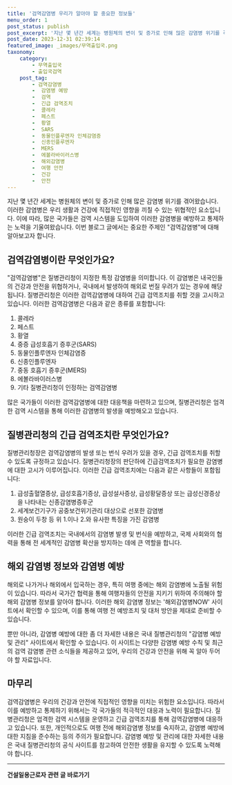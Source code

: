 ```yaml
---
title: '검역감염병 우리가 알아야 할 중요한 정보들'
menu_order: 1
post_status: publish
post_excerpt: '지난 몇 년간 세계는 병원체의 변이 및 증가로 인해 많은 감염병 위기를 겪어왔습니다. 이러한 감염병은 우리 생활과 건강에 직접적인 영향을 끼칠 수 있는 위협적인 요소입니다. 이에 따라, 많은 국가들은 검역 시스템을 도입하여 이러한 감염병을 예방하고 통제하는 노력을 기울여왔습니다. 이번 블로그 글에서는 중요한 주제인  검역감염병 에 대해 알아보고자 합니다.'
post_date: 2023-12-31 02:39:14
featured_image: _images/무역출입국.png
taxonomy:
    category:
        - 무역출입국
        - 출입국검역
    post_tag:
        - 검역감염병
        -  감염병 예방
        -  검역
        -  긴급 검역조치
        -  콜레라
        -  페스트
        -  황열
        -  SARS
        -  동물인플루엔자 인체감염증
        -  신종인플루엔자
        -  MERS
        -  에볼라바이러스병
        -  해외감염병
        -  여행 안전
        -  건강
        -  안전
---
```



지난 몇 년간 세계는 병원체의 변이 및 증가로 인해 많은 감염병 위기를 겪어왔습니다. 이러한 감염병은 우리 생활과 건강에 직접적인 영향을 끼칠 수 있는 위협적인 요소입니다. 이에 따라, 많은 국가들은 검역 시스템을 도입하여 이러한 감염병을 예방하고 통제하는 노력을 기울여왔습니다. 이번 블로그 글에서는 중요한 주제인 "검역감염병"에 대해 알아보고자 합니다.                

## 검역감염병이란 무엇인가요?

"검역감염병"은 질병관리청이 지정한 특정 감염병을 의미합니다. 이 감염병은 내국인들의 건강과 안전을 위협하거나, 국내에서 발생하여 해외로 번질 우려가 있는 경우에 해당됩니다. 질병관리청은 이러한 검역감염병에 대하여 긴급 검역조치를 취할 것을 고시하고 있습니다. 이러한 검역감염병은 다음과 같은 종류를 포함합니다:

1. 콜레라
2. 페스트
3. 황열
4. 중증 급성호흡기 증후군(SARS)
5. 동물인플루엔자 인체감염증
6. 신종인플루엔자
7. 중동 호흡기 증후군(MERS)
8. 에볼라바이러스병
9. 기타 질병관리청이 인정하는 검역감염병

많은 국가들이 이러한 검역감염병에 대한 대응책을 마련하고 있으며, 질병관리청은 엄격한 검역 시스템을 통해 이러한 감염병의 발생을 예방해오고 있습니다.

## 질병관리청의 긴급 검역조치란 무엇인가요?

질병관리청장은 검역감염병의 발생 또는 번식 우려가 있을 경우, 긴급 검역조치를 취할 수 있도록 규정하고 있습니다. 질병관리청장의 판단하에 긴급검역조치가 필요한 감염병에 대한 고시가 이루어집니다. 이러한 긴급 검역조치에는 다음과 같은 사항들이 포함됩니다:

1. 급성출혈열증상, 급성호흡기증상, 급성설사증상, 급성황달증상 또는 급성신경증상을 나타내는 신종감염병증후군
2. 세계보건기구가 공중보건위기관리 대상으로 선포한 감염병
3. 원숭이 두창 등 위 1.이나 2.와 유사한 특징을 가진 감염병

이러한 긴급 검역조치는 국내에서의 감염병 발생 및 번식을 예방하고, 국제 사회와의 협력을 통해 전 세계적인 감염병 확산을 방지하는 데에 큰 역할을 합니다.

## 해외 감염병 정보와 감염병 예방

해외로 나가거나 해외에서 입국하는 경우, 특히 여행 중에는 해외 감염병에 노출될 위험이 있습니다. 따라서 국가간 협력을 통해 여행자들의 안전을 지키기 위하여 주의해야 할 해외 감염병 정보를 알아야 합니다. 이러한 해외 감염병 정보는 '해외감염병NOW' 사이트에서 확인할 수 있으며, 이를 통해 여행 전 예방조치 및 대처 방안을 제대로 준비할 수 있습니다.

뿐만 아니라, 감염병 예방에 대한 좀 더 자세한 내용은 국내 질병관리청의 "감염병 예방 및 관리" 사이트에서 확인할 수 있습니다. 이 사이트는 다양한 감염병 예방 수칙 및 최근의 검역 감염병 관련 소식들을 제공하고 있어, 우리의 건강과 안전을 위해 꼭 알아 두어야 할 자료입니다.

## 마무리

검역감염병은 우리의 건강과 안전에 직접적인 영향을 미치는 위험한 요소입니다. 따라서 이를 예방하고 통제하기 위해서는 각 국가들의 적극적인 대응과 노력이 필요합니다. 질병관리청은 엄격한 검역 시스템을 운영하고 긴급 검역조치를 통해 검역감염병에 대응하고 있습니다. 또한, 개인적으로도 여행 전에 해외감염병 정보를 숙지하고, 감염병 예방에 대한 지침을 준수하는 등의 주의가 필요합니다. 감염병 예방 및 관리에 대한 자세한 내용은 국내 질병관리청의 공식 사이트를 참고하여 안전한 생활을 유지할 수 있도록 노력해야 합니다.
<!-- wp:separator -->
<hr class="wp-block-separator has-alpha-channel-opacity"/>
<!-- /wp:separator -->

<!-- wp:group {"backgroundColor":"base","layout":{"type":"constrained"}} -->
<div class="wp-block-group has-base-background-color has-background"><!-- wp:paragraph {"align":"center","fontSize":"medium"} -->
<p class="has-text-align-center has-large-font-size"><strong>건설일용근로자 관련 글 바로가기</strong></p>
<!-- /wp:paragraph -->


<!-- wp:latest-posts
{"categories":[{"id":9606,"count":19,"description":"","link":"https://uknowlaw.com/category/%ea%b1%b4%ec%84%a4%ec%9d%bc%ec%9a%a9%ea%b7%bc%eb%a1%9c%ec%9e%90/","name":"건설일용근로자","slug":"건설일용근로자","taxonomy":"category","parent":0,"meta":[],"_links":{"self":[{"href":"https://uknowlaw.com/wp-json/wp/v2/categories/9606"}],"collection":[{"href":"https://uknowlaw.com/wp-json/wp/v2/categories"}],"about":[{"href":"https://uknowlaw.com/wp-json/wp/v2/taxonomies/category"}],"wp:post_type":[{"href":"https://uknowlaw.com/wp-json/wp/v2/posts?categories=9606"}],"curies":[{"name":"wp","href":"https://api.w.org/{rel}","templated":true}]}}],"postsToShow":100,"excerptLength":28,"postLayout":"grid","columns":2,"featuredImageAlign":"left","featuredImageSizeSlug":"large","fontSize":"small"} /--></div>
<!-- /wp:group -->